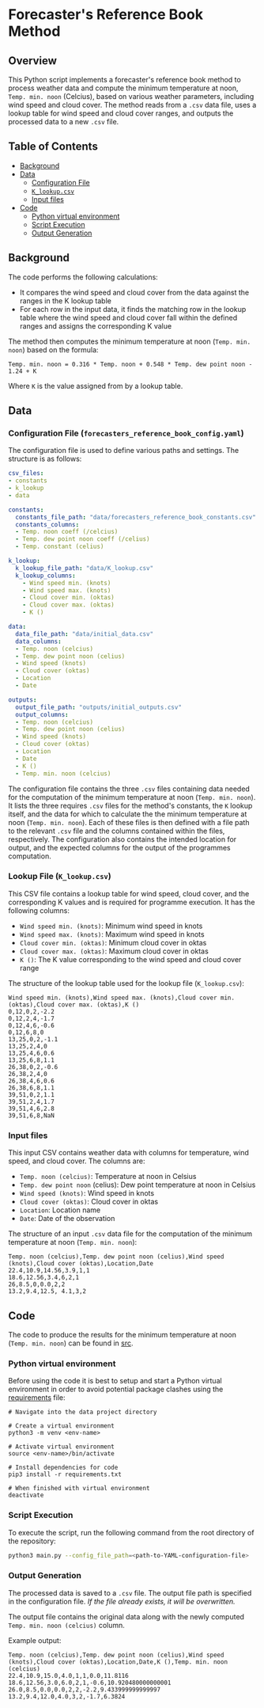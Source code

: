# **Forecaster's Reference Book Method**

## Overview

This Python script implements a forecaster's reference book method to process weather data and compute the minimum temperature at noon, `Temp. min. noon` (Celcius), based on various weather parameters, including wind speed and cloud cover. The method reads from a `.csv` data file, uses a lookup table for wind speed and cloud cover ranges, and outputs the processed data to a new `.csv` file.

## Table of Contents
- [Background](#background)
- [Data](#data)
    - [Configuration File](#configuration-file)
    - [`K_lookup.csv`](#k_lookupcsv)
    - [Input files](#input-files)
- [Code](#code)
    - [Python virtual environment](#python-venv)
    - [Script Execution](#script-execution)
    - [Output Generation](#output-generation)

## Background

The code performs the following calculations:

- It compares the wind speed and cloud cover from the data against the ranges in the K lookup table
- For each row in the input data, it finds the matching row in the lookup table where the wind speed and cloud cover fall within the defined ranges and assigns the corresponding K value

The method then computes the minimum temperature at noon (`Temp. min. noon`) based on the formula:

```
Temp. min. noon = 0.316 * Temp. noon + 0.548 * Temp. dew point noon - 1.24 + K
```

Where `K` is the value assigned from by a lookup table.

## Data

### Configuration File (`forecasters_reference_book_config.yaml`)

The configuration file is used to define various paths and settings. The structure is as follows:

```yaml
csv_files:
- constants
- k_lookup
- data

constants:
  constants_file_path: "data/forecasters_reference_book_constants.csv"
  constants_columns:
  - Temp. noon coeff (/celcius)
  - Temp. dew point noon coeff (/celius)
  - Temp. constant (celius)

k_lookup:
  k_lookup_file_path: "data/K_lookup.csv"
  k_lookup_columns:
    - Wind speed min. (knots)
    - Wind speed max. (knots)
    - Cloud cover min. (oktas)
    - Cloud cover max. (oktas)
    - K ()

data:
  data_file_path: "data/initial_data.csv"
  data_columns:
  - Temp. noon (celcius)
  - Temp. dew point noon (celius)
  - Wind speed (knots)
  - Cloud cover (oktas)
  - Location
  - Date

outputs:
  output_file_path: "outputs/initial_outputs.csv"
  output_columns:
  - Temp. noon (celcius)
  - Temp. dew point noon (celius)
  - Wind speed (knots)
  - Cloud cover (oktas)
  - Location
  - Date
  - K ()
  - Temp. min. noon (celcius)
```

The configuration file contains the three `.csv` files containing data needed for the computation of the minimum temperature at noon (`Temp. min. noon`). It lists the three requires `.csv` files for the method's constants, the `K` lookup itself, and the data for which to calculate the the minimum temperature at noon (`Temp. min. noon`). Each of these files is then defined with a file path to the relevant `.csv` file and the columns contained within the files, respectively. The configuration also contains the intended location for output, and the expected columns for the output of the programmes computation.

### Lookup File (`K_lookup.csv`)

This CSV file contains a lookup table for wind speed, cloud cover, and the corresponding K values and is required for programme execution. It has the following columns:

- `Wind speed min. (knots)`: Minimum wind speed in knots
- `Wind speed max. (knots)`: Maximum wind speed in knots
- `Cloud cover min. (oktas)`: Minimum cloud cover in oktas
- `Cloud cover max. (oktas)`: Maximum cloud cover in oktas
- `K ()`: The K value corresponding to the wind speed and cloud cover range

The structure of the lookup table used for the lookup file (`K_lookup.csv`):

```csv
Wind speed min. (knots),Wind speed max. (knots),Cloud cover min. (oktas),Cloud cover max. (oktas),K ()
0,12,0,2,-2.2
0,12,2,4,-1.7
0,12,4,6,-0.6
0,12,6,8,0
13,25,0,2,-1.1
13,25,2,4,0
13,25,4,6,0.6
13,25,6,8,1.1
26,38,0,2,-0.6
26,38,2,4,0
26,38,4,6,0.6
26,38,6,8,1.1
39,51,0,2,1.1
39,51,2,4,1.7
39,51,4,6,2.8
39,51,6,8,NaN
```

### Input files

This input CSV contains weather data with columns for temperature, wind speed, and cloud cover. The columns are:

- `Temp. noon (celcius)`: Temperature at noon in Celsius
- `Temp. dew point noon` (celius): Dew point temperature at noon in Celsius
- `Wind speed (knots)`: Wind speed in knots
- `Cloud cover (oktas)`: Cloud cover in oktas
- `Location`: Location name
- `Date`: Date of the observation

The structure of an input `.csv` data file for the computation of the minimum temperature at noon (`Temp. min. noon`):

```csv
Temp. noon (celcius),Temp. dew point noon (celius),Wind speed (knots),Cloud cover (oktas),Location,Date
22.4,10.9,14.56,3.9,1,1
18.6,12.56,3.4,6,2,1
26,8.5,0,0.0,2,2
13.2,9.4,12.5, 4.1,3,2
```

## Code

The code to produce the results for the minimum temperature at noon (`Temp. min. noon`) can be found in [src](src/).

### Python virtual environment

Before using the code it is best to setup and start a Python virtual environment in order to avoid potential package clashes using the [requirements](requirements.txt) file:

```
# Navigate into the data project directory

# Create a virtual environment
python3 -m venv <env-name>

# Activate virtual environment
source <env-name>/bin/activate

# Install dependencies for code
pip3 install -r requirements.txt

# When finished with virtual environment
deactivate
```

### Script Execution

To execute the script, run the following command from the root directory of the repository:

```bash
python3 main.py --config_file_path=<path-to-YAML-configuration-file>
```

### Output Generation

The processed data is saved to a `.csv` file. The output file path is specified in the configuration file. *If the file already exists, it will be overwritten.*

The output file contains the original data along with the newly computed `Temp. min. noon (celcius)` column.

Example output:

```csv
Temp. noon (celcius),Temp. dew point noon (celius),Wind speed (knots),Cloud cover (oktas),Location,Date,K (),Temp. min. noon (celcius)
22.4,10.9,15.0,4.0,1,1,0.0,11.8116
18.6,12.56,3.0,6.0,2,1,-0.6,10.920480000000001
26.0,8.5,0.0,0.0,2,2,-2.2,9.433999999999997
13.2,9.4,12.0,4.0,3,2,-1.7,6.3824
```